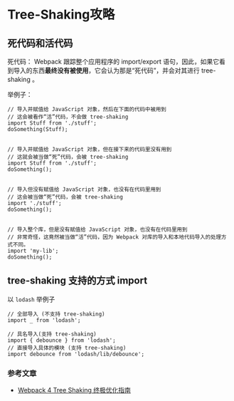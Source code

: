 # Tree-Shaking攻略

## 死代码和活代码

死代码： Webpack 跟踪整个应用程序的 import/export 语句，因此，如果它看到导入的东西**最终没有被使用**，它会认为那是“死代码”，并会对其进行 tree-shaking 。

举例子：                    
```
// 导入并赋值给 JavaScript 对象，然后在下面的代码中被用到
// 这会被看作“活”代码，不会做 tree-shaking
import Stuff from './stuff';
doSomething(Stuff);


// 导入并赋值给 JavaScript 对象，但在接下来的代码里没有用到
// 这就会被当做“死”代码，会被 tree-shaking
import Stuff from './stuff';
doSomething();


// 导入但没有赋值给 JavaScript 对象，也没有在代码里用到
// 这会被当做“死”代码，会被 tree-shaking
import './stuff';
doSomething();


// 导入整个库，但是没有赋值给 JavaScript 对象，也没有在代码里用到
// 非常奇怪，这竟然被当做“活”代码，因为 Webpack 对库的导入和本地代码导入的处理方式不同。
import 'my-lib';
doSomething();
```


## tree-shaking 支持的方式 import

以 `lodash` 举例子                      
```
// 全部导入 (不支持 tree-shaking)
import _ from 'lodash';

// 具名导入(支持 tree-shaking)
import { debounce } from 'lodash';
// 直接导入具体的模块 (支持 tree-shaking)
import debounce from 'lodash/lib/debounce';
```





### 参考文章
- [Webpack 4 Tree Shaking 终极优化指南](https://juejin.im/post/5dcec27d5188254b0147e619#heading-0)
